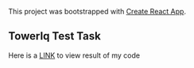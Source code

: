This project was bootstrapped with [Create React App](https://github.com/facebook/create-react-app).

## TowerIq Test Task
Here is a [LINK](http://innocent1312.github.io/tower-iq_react-task ) to view result of my code